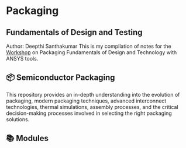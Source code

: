 # Packaging
## Fundamentals of Design and Testing
Author: Deepthi Santhakumar 
This is my compilation of notes for the [Workshop](https://www.vlsisystemdesign.com/packaging/) on Packaging Fundamentals of Design and Technology with ANSYS tools.

## 📦 Semiconductor Packaging
This repository provides an in-depth understanding into the evolution of packaging, modern packaging techniques, advanced interconnect technologies, thermal simulations, assembly processes, and the critical decision-making processes involved in selecting the right packaging solutions.

## 📚 Modules
